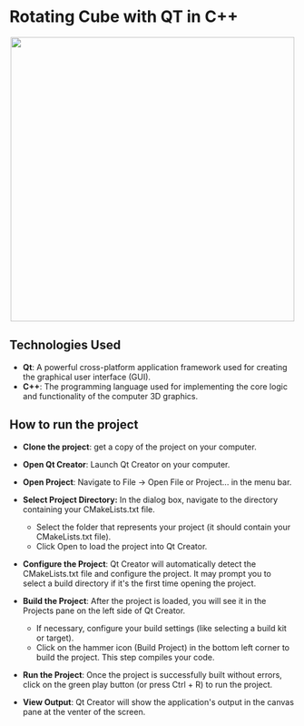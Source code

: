 # Rotating Cube with QT in C++


<p align="center">
  <img src="https://github.com/AdolfCarr/Rotating3DCube_In_QT_and_Java/blob/main/gif_Images/gif_C.gif" width="500" height="500">
</p>
<p align="center">

## Technologies Used

- **Qt**: A powerful cross-platform application framework used for creating the graphical user interface (GUI).
- **C++**: The programming language used for implementing the core logic and functionality of the computer 3D graphics.

## How to run the project
- **Clone the project**: get a copy of the project on your computer.

- **Open Qt Creator**: Launch Qt Creator on your computer.

- **Open Project**: Navigate to File -> Open File or Project... in the menu bar.

- **Select Project Directory:** In the dialog box, navigate to the directory containing your CMakeLists.txt file.

  - Select the folder that represents your project (it should contain your CMakeLists.txt file).
  - Click Open to load the project into Qt Creator.
- **Configure the Project**: Qt Creator will automatically detect the CMakeLists.txt file and configure the project. It may prompt 
you to select a build directory if it's the first time opening the project.

- **Build the Project**: After the project is loaded, you will see it in the Projects pane on the left side of Qt Creator.

  - If necessary, configure your build settings (like selecting a build kit or target).
  - Click on the hammer icon (Build Project) in the bottom left corner to build the project. This step compiles your code.

- **Run the Project**: Once the project is successfully built without errors, click on the green play button (or press Ctrl + R) to run the project.

- **View Output**: Qt Creator will show the application's output in the canvas pane at the venter of the screen. 